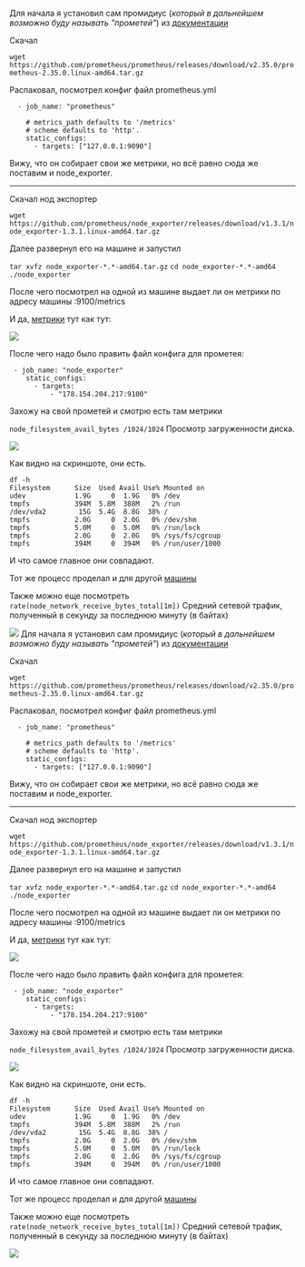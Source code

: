 Для начала я установил сам промидиус (*который в дальнейшем возможно буду называть "прометей"*) из [документации](https://prometheus.io/docs/introduction/first_steps/#using-the-graphing-interface)

Скачал 

`wget https://github.com/prometheus/prometheus/releases/download/v2.35.0/prometheus-2.35.0.linux-amd64.tar.gz`

Распаковал, посмотрел конфиг файл prometheus.yml

```
  - job_name: "prometheus"

    # metrics_path defaults to '/metrics'
    # scheme defaults to 'http'.
    static_configs:
      - targets: ["127.0.0.1:9090"]
```
Вижу, что он собирает свои же метрики, но всё равно сюда же поставим и node_exporter.

---


Скачал нод экспортер

`wget https://github.com/prometheus/node_exporter/releases/download/v1.3.1/node_exporter-1.3.1.linux-amd64.tar.gz`

Далее развернул его на машине и запустил

`tar xvfz node_exporter-*.*-amd64.tar.gz`
`cd node_exporter-*.*-amd64`
`./node_exporter`

После чего посмотрел на одной из машине выдает ли он метрики по адресу машины :9100/metrics

И да, [метрики](http://178.154.204.217:9100/metrics) тут как тут:

![](https://i.imgur.com/7j4wl61.png)


После чего надо было править файл конфига для прометея: 

```
 - job_name: "node_exporter"
    static_configs:
      - targets:
          - "178.154.204.217:9100"
```

Захожу на свой прометей и смотрю есть там метрики 

`node_filesystem_avail_bytes /1024/1024` Просмотр загруженности диска.


![](https://i.imgur.com/zKWGoA3.png)

Как видно на скриншоте, они есть. 

```
df -h
Filesystem      Size  Used Avail Use% Mounted on
udev            1.9G     0  1.9G   0% /dev
tmpfs           394M  5.8M  388M   2% /run
/dev/vda2        15G  5.4G  8.8G  38% /
tmpfs           2.0G     0  2.0G   0% /dev/shm
tmpfs           5.0M     0  5.0M   0% /run/lock
tmpfs           2.0G     0  2.0G   0% /sys/fs/cgroup
tmpfs           394M     0  394M   0% /run/user/1000
```
И что самое главное они совпадают. 

Тот же процесс проделал и для другой [машины](http://51.250.69.110:9100/metrics)

Также можно еще посмотреть `rate(node_network_receive_bytes_total[1m])`	Средний сетевой трафик, полученный в секунду за последнюю минуту (в байтах)

![](https://i.imgur.com/lcBAnva.png)
Для начала я установил сам промидиус (*который в дальнейшем возможно буду называть "прометей"*) из [документации](https://prometheus.io/docs/introduction/first_steps/#using-the-graphing-interface)

Скачал 

`wget https://github.com/prometheus/prometheus/releases/download/v2.35.0/prometheus-2.35.0.linux-amd64.tar.gz`

Распаковал, посмотрел конфиг файл prometheus.yml

```
  - job_name: "prometheus"

    # metrics_path defaults to '/metrics'
    # scheme defaults to 'http'.
    static_configs:
      - targets: ["127.0.0.1:9090"]
```
Вижу, что он собирает свои же метрики, но всё равно сюда же поставим и node_exporter.

---


Скачал нод экспортер

`wget https://github.com/prometheus/node_exporter/releases/download/v1.3.1/node_exporter-1.3.1.linux-amd64.tar.gz`

Далее развернул его на машине и запустил

`tar xvfz node_exporter-*.*-amd64.tar.gz`
`cd node_exporter-*.*-amd64`
`./node_exporter`

После чего посмотрел на одной из машине выдает ли он метрики по адресу машины :9100/metrics

И да, [метрики](http://178.154.204.217:9100/metrics) тут как тут:

![](https://i.imgur.com/7j4wl61.png)


После чего надо было править файл конфига для прометея: 

```
 - job_name: "node_exporter"
    static_configs:
      - targets:
          - "178.154.204.217:9100"
```

Захожу на свой прометей и смотрю есть там метрики 

`node_filesystem_avail_bytes /1024/1024` Просмотр загруженности диска.


![](https://i.imgur.com/zKWGoA3.png)

Как видно на скриншоте, они есть. 

```
df -h
Filesystem      Size  Used Avail Use% Mounted on
udev            1.9G     0  1.9G   0% /dev
tmpfs           394M  5.8M  388M   2% /run
/dev/vda2        15G  5.4G  8.8G  38% /
tmpfs           2.0G     0  2.0G   0% /dev/shm
tmpfs           5.0M     0  5.0M   0% /run/lock
tmpfs           2.0G     0  2.0G   0% /sys/fs/cgroup
tmpfs           394M     0  394M   0% /run/user/1000
```
И что самое главное они совпадают. 

Тот же процесс проделал и для другой [машины](http://51.250.69.110:9100/metrics)

Также можно еще посмотреть `rate(node_network_receive_bytes_total[1m])`	Средний сетевой трафик, полученный в секунду за последнюю минуту (в байтах)

![](https://i.imgur.com/lcBAnva.png)